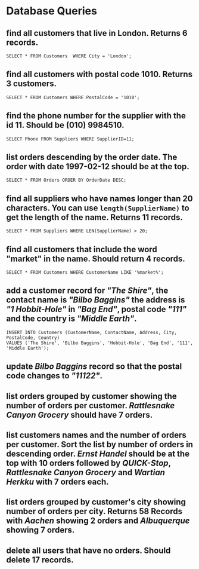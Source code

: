 # Database Queries

## find all customers that live in London. Returns 6 records.

```
SELECT * FROM Customers  WHERE City = 'London';
```

## find all customers with postal code 1010. Returns 3 customers.

```
SELECT * FROM Customers WHERE PostalCode = '1010';
```

## find the phone number for the supplier with the id 11. Should be (010) 9984510.

```
SELECT Phone FROM Suppliers WHERE SupplierID=11;
```

## list orders descending by the order date. The order with date 1997-02-12 should be at the top.

```
SELECT * FROM Orders ORDER BY OrderDate DESC;
```

## find all suppliers who have names longer than 20 characters. You can use `length(SupplierName)` to get the length of the name. Returns 11 records.

```
SELECT * FROM Suppliers WHERE LEN(SupplierName) > 20;
```

## find all customers that include the word "market" in the name. Should return 4 records.

```
SELECT * FROM Customers WHERE CustomerName LIKE '%market%';
```

## add a customer record for _"The Shire"_, the contact name is _"Bilbo Baggins"_ the address is _"1 Hobbit-Hole"_ in _"Bag End"_, postal code _"111"_ and the country is _"Middle Earth"_.

```
INSERT INTO Customers (CustomerName, ContactName, Address, City, PostalCode, Country)
VALUES ('The Shire', 'Bilbo Baggins', 'Hobbit-Hole', 'Bag End', '111', 'Middle Earth');
```

## update _Bilbo Baggins_ record so that the postal code changes to _"11122"_.

## list orders grouped by customer showing the number of orders per customer. _Rattlesnake Canyon Grocery_ should have 7 orders.

## list customers names and the number of orders per customer. Sort the list by number of orders in descending order. _Ernst Handel_ should be at the top with 10 orders followed by _QUICK-Stop_, _Rattlesnake Canyon Grocery_ and _Wartian Herkku_ with 7 orders each.

## list orders grouped by customer's city showing number of orders per city. Returns 58 Records with _Aachen_ showing 2 orders and _Albuquerque_ showing 7 orders.

## delete all users that have no orders. Should delete 17 records.
